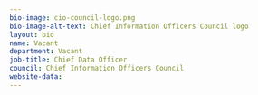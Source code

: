 ```yaml
---
bio-image: cio-council-logo.png
bio-image-alt-text: Chief Information Officers Council logo
layout: bio
name: Vacant
department: Vacant
job-title: Chief Data Officer
council: Chief Information Officers Council
website-data: 
---
```

